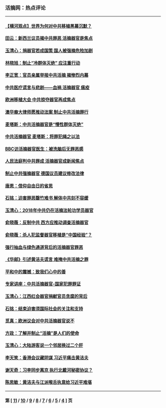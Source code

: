 ### 活摘网：热点评论
---
#### [【横河观点】世界为何对中共移植黑幕沉默？](../../pages/nf5879/n13244249.md?03030430) 
#### [田云：新西兰议员揭中共罪恶 活摘器官是焦点](../../pages/nf5879/n13070629.md?03030430) 
#### [玉清心：捐器官若成国策 国人被强摘危险加剧](../../pages/nf5879/n12802713.md?03030430) 
#### [林晓旭：制止“冷群体灭绝” 应注重行动](../../pages/nf5879/n12779736.md?03030430) 
#### [李正宽：官员亲属举报中共活摘 揭惨烈内幕](../../pages/nf5879/n12684490.md?03030430) 
#### [中共医疗谎言与悲剧——血祸 活摘器官 瘟疫](../../pages/nf5879/n12372103.md?03030430) 
#### [欧洲移植大会 中共掠夺器官再成焦点](../../pages/nf5879/n11538883.md?03030430) 
#### [澳华裔大律师愿推动法案 制止中共活摘罪行](../../pages/nf5879/n11377039.md?03030430) 
#### [麦塔斯：中共活摘器官是“慢性群体灭绝”](../../pages/nf5879/n11350529.md?03030430) 
#### [中共活摘器官 麦塔斯：将罪犯绳之以法](../../pages/nf5879/n11347973.md?03030430) 
#### [BBC访活摘器官医生：被洗脑后无罪恶感](../../pages/nf5879/n11335935.md?03030430) 
#### [人民法庭判中共罪成 活摘器官成新闻焦点](../../pages/nf5879/n11331578.md?03030430) 
#### [制止中共强摘器官 德国议员建议修改法律](../../pages/nf5879/n11249451.md?03030430) 
#### [唐恩：信仰自由日的省思](../../pages/nf5879/n11003525.md?03030430) 
#### [石铭：迫害罪恶罄竹难书  解体中共刻不容缓](../../pages/nf5879/n10942855.md?03030430) 
#### [玉清心：2018年中共仍在活摘法轮功学员器官](../../pages/nf5879/n10914646.md?03030430) 
#### [俞晓薇：反制中共 西方应推动调查活摘器官](../../pages/nf5879/n10794671.md?03030430) 
#### [俞晓薇：杀人犯监督器官移植是“中国经验”？](../../pages/nf5879/n10466427.md?03030430) 
#### [强行抽血与绿色通道背后的活摘器官罪恶](../../pages/nf5879/n10004708.md?03030430) 
#### [《华邮》引述黄洁夫谎言 难掩中共活摘之罪](../../pages/nf5879/n9642309.md?03030430) 
#### [平和中的震撼：致我们心中的善](../../pages/nf5879/n9021123.md?03030430) 
#### [专家讲座：中共活摘器官-国家犯罪罪证](../../pages/nf5879/n8828153.md?03030430) 
#### [玉清心：江西红会器官捐献官员贪腐的背后](../../pages/nf5879/n8522122.md?03030430) 
#### [石铭：结束迫害须国际社会的关注和支持](../../pages/nf5879/n8443497.md?03030430) 
#### [觅真：欧洲议会对中共活摘器官说不](../../pages/nf5879/n8337486.md?03030430) 
#### [方政：了解并制止“活摘”是人们的使命](../../pages/nf5879/n8329214.md?03030430) 
#### [玉清心：大陆游客说一个邻居换过二个肝](../../pages/nf5879/n8291404.md?03030430) 
#### [李天笑：香港会议藏阴谋 习近平痛击黄洁夫](../../pages/nf5879/n8241459.md?03030430) 
#### [谢天奇：习李同步离京 执行北戴河秘密协议？](../../pages/nf5879/n8230418.md?03030430) 
#### [陈思敏：黄洁夫与江派喉舌执意给习近平难堪](../../pages/nf5879/n8222166.md?03030430) 

---
#### 第 [ [11](./11.md?03030430) / [10](./10.md?03030430) / [9](./9.md?03030430) / [8](./8.md?03030430) / [7](./7.md?03030430) / [6](./6.md?03030430) / [5](./5.md?03030430) / [4](./4.md?03030430) ] 页
